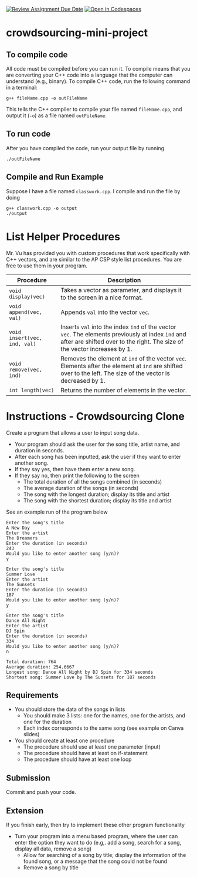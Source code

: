 [![Review Assignment Due Date](https://classroom.github.com/assets/deadline-readme-button-22041afd0340ce965d47ae6ef1cefeee28c7c493a6346c4f15d667ab976d596c.svg)](https://classroom.github.com/a/oOSTMjjq)
[![Open in Codespaces](https://classroom.github.com/assets/launch-codespace-2972f46106e565e64193e422d61a12cf1da4916b45550586e14ef0a7c637dd04.svg)](https://classroom.github.com/open-in-codespaces?assignment_repo_id=18275081)
# crowdsourcing-mini-project

## To compile code
All code must be compiled before you can run it.  To compile means that you are converting your C++ code into a language that the computer can understand (e.g., binary).  To compile C++ code, run the following command in a terminal:
```
g++ fileName.cpp -o outFileName
```
This tells the C++ compiler to compile your file named `fileName.cpp`, and output it (`-o`) as a file named `outFileName`.

## To run code
After you have compiled the code, run your output file by running
```
./outFileName
```

## Compile and Run Example
Suppose I have a file named `classwork.cpp`.  I compile and run the file by doing
```
g++ classwork.cpp -o output
./output
```
# List Helper Procedures
Mr. Vu has provided you with custom procedures that work specifically with C++ vectors, and are similar to the AP CSP style list procedures.  You are free to use them in your program.

|Procedure|Description|
|---|---|
|`void display(vec)`|Takes a vector as parameter, and displays it to the screen in a nice format.|
|`void append(vec, val)`|Appends `val` into the vector `vec`.|
|`void insert(vec, ind, val)`|Inserts `val` into the index `ind` of the vector `vec`.  The elements previously at index `ind` and after are shifted over to the right.  The size of the vector increases by 1.|
|`void remove(vec, ind)`|Removes the element at `ind` of the vector `vec`.  Elements after the element at `ind` are shifted over to the left.  The size of the vector is decreased by 1.|
|`int length(vec)`|Returns the number of elements in the vector.|

# Instructions - Crowdsourcing Clone
Create a program that allows a user to input song data.

* Your program should ask the user for the song title, artist name, and duration in seconds.
* After each song has been inputted, ask the user if they want to enter another song.
* If they say yes, then have them enter a new song.
* If they say no, then print the following to the screen
    * The total duration of all the songs combined (in seconds)
    * The average duration of the songs (in seconds)
    * The song with the longest duration; display its title and artist
    * The song with the shortest duration; display its title and artist

See an example run of the program below
```
Enter the song's title
A New Day
Enter the artist
The Dreamers
Enter the duration (in seconds)
243
Would you like to enter another song (y/n)?
y

Enter the song's title
Summer Love
Enter the artist
The Sunsets
Enter the duration (in seconds)
187
Would you like to enter another song (y/n)?
y

Enter the song's title
Dance All Night
Enter the artist
DJ Spin
Enter the duration (in seconds)
334
Would you like to enter another song (y/n)?
n

Total duration: 764
Average duration: 254.6667
Longest song: Dance All Night by DJ Spin for 334 seconds
Shortest song: Summer Love by The Sunsets for 187 seconds
```
## Requirements
* You should store the data of the songs in lists
    * You should make 3 lists: one for the names, one for the artists, and one for the duration
    * Each index corresponds to the same song (see example on Canva slides)
* You should create at least one procedure
    * The procedure should use at least one parameter (input)
    * The procedure should have at least on if-statement
    * The procedure should have at least one loop

## Submission
Commit and push your code.

## Extension
If you finish early, then try to implement these other program functionality

* Turn your program into a menu based program, where the user can enter the option they want to do (e.g,. add a song, search for a song, display all data, remove a song)
    * Allow for searching of a song by title; display the information of the found song, or a message that the song could not be found
    * Remove a song by title
